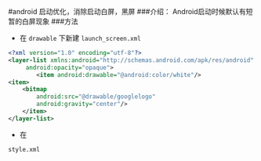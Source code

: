 #android 启动优化，消除启动白屏，黑屏
###介绍：
    Android启动时候默认有短暂的白屏现象
###方法
* 在 `drawable` 下新建 `launch_screen.xml` 

```xml
<?xml version="1.0" encoding="utf-8"?>
<layer-list xmlns:android="http://schemas.android.com/apk/res/android"
     android:opacity="opaque">
        <item android:drawable="@android:color/white"/> 
<item>
    <bitmap
        android:src="@drawable/googlelogo"
        android:gravity="center"/>
    </item>
</layer-list>

```

* 在 

```xml
style.xml

```